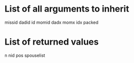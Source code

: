 # List of all arguments to inherit

missid
dadid
id
momid
dadx
momx
idx
packed

# List of returned values
n
nid
pos
spouselist
